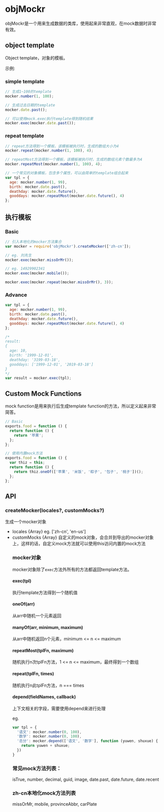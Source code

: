 # objMockr

objMockr是一个用来生成数据的类库，使用起来非常直观，在mock数据时非常有效。

## object template

Object template，对象的模板。

示例: 

### simple template

``` javascript
// 生成1~100的template
mocker.number(1, 100);

// 生成过去日期的template
mocker.date.past();

// 可以使用mock.exec执行template得到随机结果
mocker.exec(mocker.date.past());
```

### repeat template
``` javascript
// repeat方法得到一个模板，该模板被执行时，生成的数组大小为4
mocker.repeat(mocker.number(1, 100), 4);

// repeatMost方法得到一个模板，该模板被执行时，生成的数组元素个数最多为4
mocker.repeatMost(mocker.number(1, 100), 4);

// 一个常见的对象模板，包含多个属性，可以由简单的template组合起来
var tpl = {
  age: mocker.number(1, 99),
  birth: mocker.date.past(),
  deathday: mocker.date.future(),
  gooddays: mocker.repeatMost(mocker.date.future(), 4)
};
```

## 执行模板

### Basic

``` javascript
// 引入本地化的mocker方法集合
var mocker = require('objMockr').createMocker(['zh-cn']);

// eg. 刘先生
mocker.exec(mocker.missOrMr());

// eg. 14929902341
mocker.exec(mocker.mobile());

mocker.exec(mocker.repeat(mocker.missOrMr(), 3));
```

### Advance

``` javascript
var tpl = {
  age: mocker.number(1, 99),
  birth: mocker.date.past(),
  deathday: mocker.date.future(),
  gooddays: mocker.repeatMost(mocker.date.future(), 4)
};

/*
result: 
{
  age: 10,
  birth: '1999-12-01',
  deathday: '3199-03-18',
  gooddays: ['1999-12-01', '2019-03-18']
}
*/
var result = mocker.exec(tpl);
```

## Custom Mock Functions

mock function是用来执行后生成template function的方法，所以定义起来非常简答。

``` javascript
// Basic
exports.food = function () {
  return function () {
    return '苹果';
  };
};

// 使用内置mock方法
exports.food = function () {
  var thiz = this;
  return function () {
    return thiz.oneOf(['苹果', '米饭', '粽子', '包子', '桃子'])();
  };
};
```

## API

### createMocker(locales?, customMocks?)
生成一个mocker对象

  * locales      {Array<string>}   eg. ['zh-cn', 'en-us']  
  * customMocks  {Array<object>}   自定义的mock对象，会合并到导出的mocker对象上，这样的话，自定义mock方法就可以使用this访问内置的mock方法

### mocker对象

mocker对象除了`exec`方法外所有的方法都返回template方法。

#### exec(tpl)
执行template方法得到一个随机值

#### oneOf(arr)
从arr中随机一个元素返回

#### manyOf(arr, minimum, maximum)
从arr中随机返回n个元素，minimum <= n <= maximum

#### repeatMost(tplFn, maximum)
随机执行n次tplFn方法，1 <= n <= maximum，最终得到一个数组

#### repeat(tplFn, times)
随机执行n此tplFn方法，n === times

#### depend(fieldNames, callback)
上下文相关的字段，需要使用depend来进行处理

eg.

``` javascript
var tpl = {
  '语文': mocker.number(0, 100),
  '数学': mocker.number(0, 100),
  '总分': mocker.depend(['语文', '数学'], function (yuwen, shuxue) {
    return yuwen + shuxue;
  })
}
```

### 常见mock方法列表：

isTrue, number, decimal, guid, image, date.past, date.future, date.recent

### zh-cn本地化mock方法列表

missOrMr, mobile, provinceAbbr, carPlate

